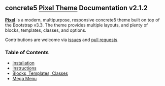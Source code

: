 ## concrete5 [Pixel Theme](https://www.concrete5.org/marketplace/themes/pixel/) Documentation v2.1.2

**[Pixel](https://www.concrete5.org/marketplace/themes/pixel/)** is a modern, multipurpose, responsive concrete5 theme built on top of the Bootstrap v3.3. The theme provides multiple layouts, and plenty of blocks, templates, classes, and options.

Contributions are welcome via [issues](https://github.com/shahroq/theme_pixel_docs/issues) and [pull requests](https://github.com/shahroq/theme_pixel_docs/pulls).

### Table of Contents
- [Installation](Installation.md)
- [Instructions](Instructions.md)
- [Blocks, Templates, Classes](BlocksTemplatesClasses.md)
- [Mega Menu](MegaMenu.md)
